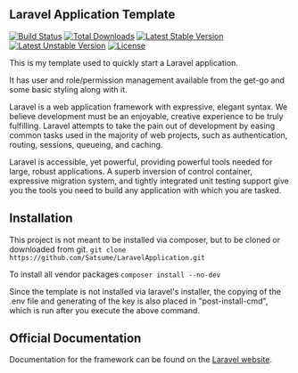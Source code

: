 ## Laravel Application Template

[![Build Status](https://travis-ci.org/laravel/framework.svg)](https://travis-ci.org/laravel/framework)
[![Total Downloads](https://poser.pugx.org/laravel/framework/d/total.svg)](https://packagist.org/packages/laravel/framework)
[![Latest Stable Version](https://poser.pugx.org/laravel/framework/v/stable.svg)](https://packagist.org/packages/laravel/framework)
[![Latest Unstable Version](https://poser.pugx.org/laravel/framework/v/unstable.svg)](https://packagist.org/packages/laravel/framework)
[![License](https://poser.pugx.org/laravel/framework/license.svg)](https://packagist.org/packages/laravel/framework)

This is my template used to quickly start a Laravel application.

It has user and role/permission management available from the get-go and some basic styling along with it.

Laravel is a web application framework with expressive, elegant syntax. We believe development must be an enjoyable, creative experience to be truly fulfilling. Laravel attempts to take the pain out of development by easing common tasks used in the majority of web projects, such as authentication, routing, sessions, queueing, and caching.

Laravel is accessible, yet powerful, providing powerful tools needed for large, robust applications. A superb inversion of control container, expressive migration system, and tightly integrated unit testing support give you the tools you need to build any application with which you are tasked.

## Installation

This project is not meant to be installed via composer, but to be cloned or downloaded from git.
```git clone https://github.com/Satsume/LaravelApplication.git```

To install all vendor packages
```composer install --no-dev```

Since the template is not installed via laravel's installer, the copying of the .env file and generating of the key is also placed in "post-install-cmd", which is run after you execute the above command.

## Official Documentation

Documentation for the framework can be found on the [Laravel website](http://laravel.com/docs).
